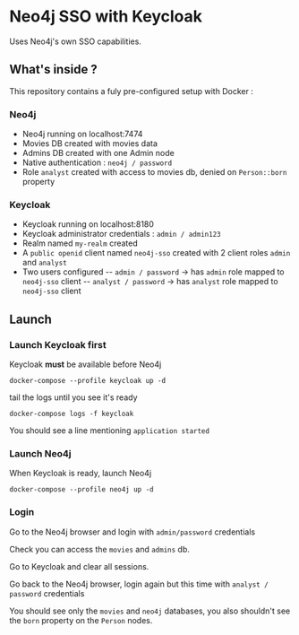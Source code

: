 # Neo4j SSO with Keycloak

Uses Neo4j's own SSO capabilities.

## What's inside ?

This repository contains a fuly pre-configured setup with Docker :

### Neo4j

- Neo4j running on localhost:7474
- Movies DB created with movies data
- Admins DB created with one Admin node
- Native authentication : `neo4j / password`
- Role `analyst` created with access to movies db, denied on `Person::born` property

### Keycloak

- Keycloak running on localhost:8180
- Keycloak administrator credentials : `admin / admin123`
- Realm named `my-realm` created
- A `public openid` client named `neo4j-sso` created with 2 client roles `admin` and `analyst`
- Two users configured
-- `admin / password` -> has `admin` role mapped to `neo4j-sso` client
-- `analyst / password` -> has `analyst` role mapped to `neo4j-sso` client

## Launch

### Launch Keycloak first

Keycloak **must** be available before Neo4j

```
docker-compose --profile keycloak up -d
```

tail the logs until you see it's ready

```
docker-compose logs -f keycloak
```

You should see a line mentioning `application started`

### Launch Neo4j

When Keycloak is ready, launch Neo4j

```
docker-compose --profile neo4j up -d
```

### Login

Go to the Neo4j browser and login with `admin/password` credentials

Check you can access the `movies` and `admins` db.

Go to Keycloak and clear all sessions.

Go back to the Neo4j browser, login again but this time with `analyst / password` credentials

You should see only the `movies` and `neo4j` databases, you also shouldn't see the `born` property on the `Person` nodes.